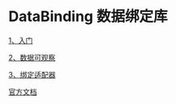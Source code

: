 # DataBinding 数据绑定库

[1、入门](https://github.com/sunnnydaydev/DataBingding/blob/main/mds/%E5%85%A5%E9%97%A8.md)

[2、数据可观察](https://github.com/sunnnydaydev/DataBingding/blob/main/mds/%E6%95%B0%E6%8D%AE%E5%8F%AF%E8%A7%82%E5%AF%9F.md)

[3、绑定适配器](https://github.com/sunnnydaydev/DataBingding/blob/main/mds/绑定适配器.md)

[官方文档](https://developer.android.google.cn/topic/libraries/data-binding)